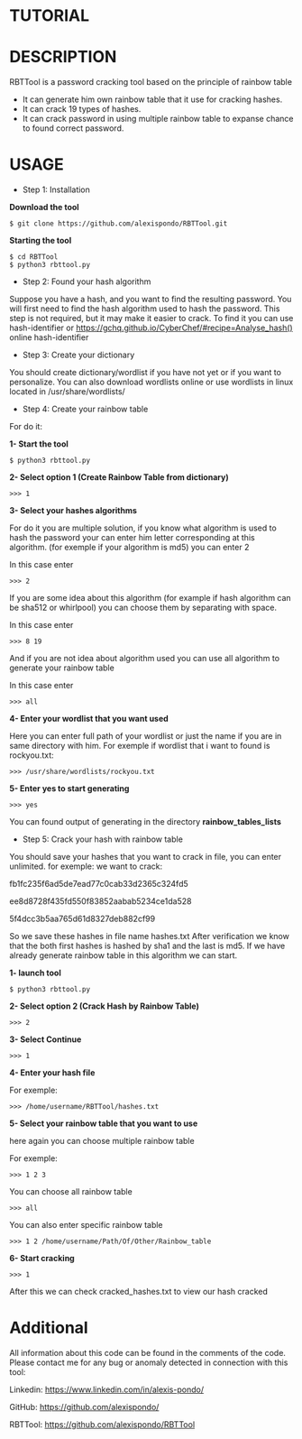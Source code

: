# TUTORIAL

# DESCRIPTION

RBTTool is a password cracking tool based on the principle of rainbow table
- It can generate him own rainbow table that it use for cracking hashes.
- It can crack 19 types of hashes.
- It can crack password in using multiple rainbow table to expanse chance to found correct password.

# USAGE

- Step 1: Installation

**Download the tool**
```
$ git clone https://github.com/alexispondo/RBTTool.git
```

**Starting the tool**
```
$ cd RBTTool
$ python3 rbttool.py
```

- Step 2: Found your hash algorithm

Suppose you have a hash, and you want to find the resulting password.
You will first need to find the hash algorithm used to hash the password.
This step is not required, but it may make it easier to crack.
To find it you can use hash-identifier or https://gchq.github.io/CyberChef/#recipe=Analyse_hash() online hash-identifier

- Step 3: Create your dictionary

You should create dictionary/wordlist if you have not yet or if you want to personalize.
You can also download wordlists online or use wordlists in linux located in /usr/share/wordlists/

- Step 4: Create your rainbow table

For do it:

**1- Start the tool**
```
$ python3 rbttool.py
```
**2- Select option 1 (Create Rainbow Table from dictionary)**
```
>>> 1
```
**3- Select your hashes algorithms**

For do it you are multiple solution, if you know what algorithm is used to hash the password your can enter him letter corresponding at this algorithm. (for exemple if your algorithm is md5) you can enter 2

In this case enter
```
>>> 2
```
If you are some idea about this algorithm (for example if hash algorithm can be sha512 or whirlpool) you can choose them by separating with space.

In this case enter
```
>>> 8 19
```

And if you are not idea about algorithm used you can use all algorithm to generate your rainbow table

In this case enter
```
>>> all
```

**4- Enter your wordlist that you want used**

Here you can enter full path of your wordlist or just the name if you are in same directory with him. For exemple if wordlist that i want to found is rockyou.txt:
```
>>> /usr/share/wordlists/rockyou.txt
```
**5- Enter yes to start generating**
```
>>> yes
```
You can found output of generating in the directory **rainbow_tables_lists**

- Step 5: Crack your hash with rainbow table

You should save your hashes that you want to crack in file, you can enter unlimited.
for exemple:
we want to crack:

fb1fc235f6ad5de7ead77c0cab33d2365c324fd5

ee8d8728f435fd550f83852aabab5234ce1da528

5f4dcc3b5aa765d61d8327deb882cf99

So we save these hashes in file name hashes.txt
After verification we know that the both first hashes is hashed by sha1 and the last is md5. If we have already generate rainbow table in this algorithm we can start.

**1- launch tool**
```
$ python3 rbttool.py
```
**2- Select option 2 (Crack Hash by Rainbow Table)**
```
>>> 2
```
**3- Select Continue**

```
>>> 1
```

**4- Enter your hash file**

For exemple: 
```
>>> /home/username/RBTTool/hashes.txt
```

**5- Select your rainbow table that you want to use**

here again you can choose multiple rainbow table

For exemple:
```
>>> 1 2 3
```
You can choose all rainbow table
```
>>> all
```

You can also enter specific rainbow table
```
>>> 1 2 /home/username/Path/Of/Other/Rainbow_table
```

**6- Start cracking**

```
>>> 1
```

After this we can check cracked_hashes.txt to view our hash cracked


# Additional

All information about this code can be found in the comments of the code.
Please contact me for any bug or anomaly detected in connection with this tool:

Linkedin: https://www.linkedin.com/in/alexis-pondo/

GitHub: https://github.com/alexispondo/

RBTTool: https://github.com/alexispondo/RBTTool